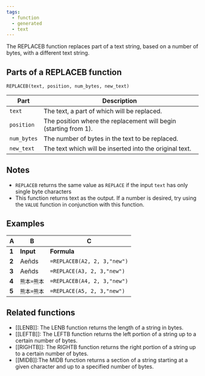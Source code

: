 ```yaml
---
tags:
  - function
  - generated
  - text
---
```


The REPLACEB function replaces part of a text string, based on a number of bytes, with a different text string.

Parts of a REPLACEB function
----------------------------

`REPLACEB(text, position, num_bytes, new_text)`

| Part | Description |
| --- | --- |
| `text` | The text, a part of which will be replaced. |
| `position` | The position where the replacement will begin (starting from 1). |
| `num_bytes` | The number of bytes in the text to be replaced. |
| `new_text` | The text which will be inserted into the original text. |

Notes
-----

* `REPLACEB` returns the same value as `REPLACE` if the input `text` has only single byte characters
* This function returns text as the output. If a number is desired, try using the `VALUE` function in conjunction with this function.

Examples
--------

| A | B | C |
| --- | --- | --- |
| **1** | **Input** | **Formula** | **Output** |
| **2** | Aeñds | `=REPLACEB(A2, 2, 3,"new")` | Anews |
| **3** | Aeñds | `=REPLACE(A3, 2, 3,"new")` | Anews |
| **4** | `熊本=熊本` | `=REPLACEB(A4, 2, 3,"new")` | 熊new熊本 |
| **5** | `熊本=熊本` | `=REPLACE(A5, 2, 3,"new")` | 熊new本 |

Related functions
-----------------

* [[LENB]]: The LENB function returns the length of a string in bytes.
* [[LEFTB]]: The LEFTB function returns the left portion of a string up to a certain number of bytes.
* [[RIGHTB]]: The RIGHTB function returns the right portion of a string up to a certain number of bytes.
* [[MIDB]]:The MIDB function returns a section of a string starting at a given character and up to a specified number of bytes.